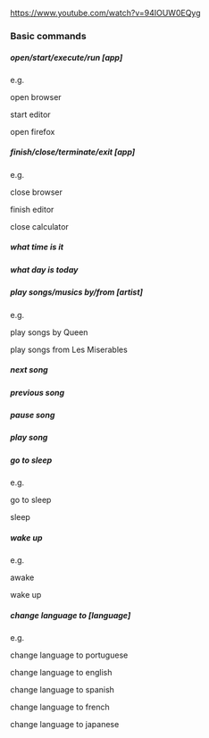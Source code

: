 https://www.youtube.com/watch?v=94IOUW0EQyg

### Basic commands

##### open/start/execute/run [app]

e.g.

open browser

start editor

open firefox

##### finish/close/terminate/exit [app]

e.g.

close browser

finish editor

close calculator

##### what time is it

##### what day is today

##### play songs/musics by/from [artist]

e.g.

play songs by Queen

play songs from Les Miserables

##### next song

##### previous song

##### pause song

##### play song

##### go to sleep

e.g.

go to sleep

sleep

##### wake up

e.g.

awake

wake up

##### change language to [language]

e.g.

change language to portuguese

change language to english

change language to spanish

change language to french

change language to japanese

